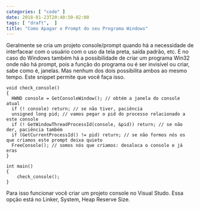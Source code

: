 ```yaml
---
categories: [ "code" ]
date: 2018-01-23T20:40:50-02:00
tags: [ "draft",  ]
title: "Como Apagar o Prompt do seu Programa Windows"
---
```

Geralmente se cria um projeto console/prompt quando há a necessidade de interfacear com o usuário com o uso da tela preta, saída padrão, etc. E no caso do Windows também há a possibilidade de criar um programa Win32 onde não há prompt, pois a função do programa ou é ser invisível ou criar, sabe como é, janelas. Mas nenhum dos dois possibilita ambos ao mesmo tempo. Este snippet permite que você faça isso.

    void check_console() 
    {
      HWND console = GetConsoleWindow(); // obtém a janela do console atual
      if (! console) return; // se não tiver, paciência
      unsigned long pid; // vamos pegar o pid do processo relacionado a este console
      if (! GetWindowThreadProcessId(console, &pid)) return; // se não der, paciência também
      if (GetCurrentProcessId() != pid) return; // se não formos nós os que criamos este prompt deixa quieto
      FreeConsole(); // somos nós que criamos: desaloca o console e já eras
    }
    
    int main()
    {
        check_console();
    }

Para isso funcionar você criar um projeto console no Visual Studo. Essa opção está no Linker, System, Heap Reserve Size.
